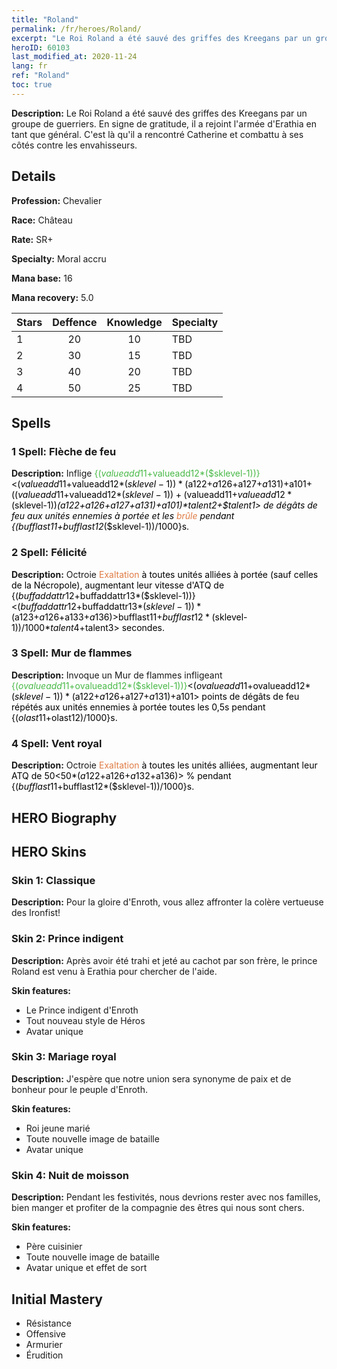 ```yaml
---
title: "Roland"
permalink: /fr/heroes/Roland/
excerpt: "Le Roi Roland a été sauvé des griffes des Kreegans par un groupe de guerriers. En signe de gratitude, il a rejoint l'armée d'Erathia en tant que général. C'est là qu'il a rencontré Catherine et combattu à ses côtés contre les envahisseurs."
heroID: 60103
last_modified_at: 2020-11-24
lang: fr
ref: "Roland"
toc: true
---
```

 **Description:** Le Roi Roland a été sauvé des griffes des Kreegans par un groupe de guerriers. En signe de gratitude, il a rejoint l'armée d'Erathia en tant que général. C'est là qu'il a rencontré Catherine et combattu à ses côtés contre les envahisseurs.
## Details
 **Profession:** Chevalier

 **Race:** Château

 **Rate:** SR+

 **Specialty:** Moral accru

 **Mana base:** 16

 **Mana recovery:** 5.0


  | Stars   |    Deffence    |    Knowledge   |      Specialty     |
  |---------|:---------------:|:---------------:|--------------------|
  |    1    | 20 | 10 | TBD |
  |    2    | 30 | 15 | TBD |
  |    3    | 40 | 20 | TBD |
  |    4    | 50 | 25 | TBD |

## Spells
### 1 Spell: Flèche de feu
 **Description:** Inflige <span style="color: #48b946">{($valueadd11+$valueadd12*($sklevel-1))}<span style="color: black"><($valueadd11+$valueadd12*($sklevel-1))*($a122+$a126+$a127+$a131)+$a101+(($valueadd11+$valueadd12*($sklevel-1))+($valueadd11+$valueadd12*($sklevel-1))*($a122+$a126+$a127+$a131)+$a101)*$talent2+$talent1> de dégâts de feu aux unités ennemies à portée et les <span style="color: #e07c44">brûle<span style="color: black"> pendant {($bufflast11+$bufflast12*($sklevel-1))/1000}s.

### 2 Spell: Félicité
 **Description:** Octroie <span style="color: #e07c44">Exaltation<span style="color: black"> à toutes unités alliées à portée (sauf celles de la Nécropole), augmentant leur vitesse d'ATQ de {($buffaddattr12+$buffaddattr13*($sklevel-1))}<($buffaddattr12+$buffaddattr13*($sklevel-1))*($a123+$a126+$a133+$a136)> % pendant <span style="color: #48b946">{($bufflast11+$bufflast12*($sklevel-1))/1000}<span style="color: black"><($bufflast11+$bufflast12*($sklevel-1))/1000*$talent4+$talent3> secondes.

### 3 Spell: Mur de flammes
 **Description:** Invoque un Mur de flammes infligeant <span style="color: #48b946">{($ovalueadd11+$ovalueadd12*($sklevel-1))}<span style="color: black"><($ovalueadd11+$ovalueadd12*($sklevel-1))*($a122+$a126+$a127+$a131)+$a101> points de dégâts de feu répétés aux unités ennemies à portée toutes les 0,5s pendant {($olast11+$olast12)/1000}s.

### 4 Spell: Vent royal
 **Description:** Octroie <span style="color: #e07c44">Exaltation<span style="color: black"> à toutes les unités alliées, augmentant leur ATQ de 50<50*($a122+$a126+$a132+$a136)> % pendant {($bufflast11+$bufflast12*($sklevel-1))/1000}s.


## HERO Biography

## HERO Skins
### Skin 1: **Classique**

 **Description:** Pour la gloire d'Enroth, vous allez affronter la colère vertueuse des Ironfist! 


### Skin 2: **Prince indigent**

 **Description:** Après avoir été trahi et jeté au cachot par son frère, le prince Roland est venu à Erathia pour chercher de l'aide. 

 **Skin features:** 

   - Le Prince indigent d'Enroth
   - Tout nouveau style de Héros
   - Avatar unique

### Skin 3: **Mariage royal**

 **Description:** J'espère que notre union sera synonyme de paix et de bonheur pour le peuple d'Enroth. 

 **Skin features:** 

   - Roi jeune marié
   - Toute nouvelle image de bataille
   - Avatar unique

### Skin 4: **Nuit de moisson**

 **Description:** Pendant les festivités, nous devrions rester avec nos familles, bien manger et profiter de la compagnie des êtres qui nous sont chers.

 **Skin features:** 

   - Père cuisinier
   - Toute nouvelle image de bataille
   - Avatar unique et effet de sort


## Initial Mastery
   - Résistance
   - Offensive
   - Armurier
   - Érudition
